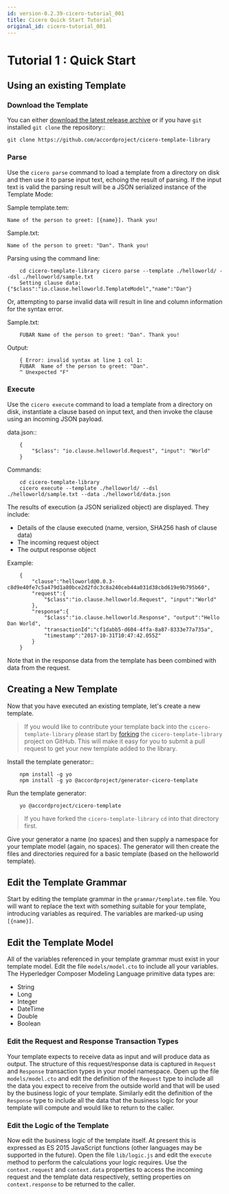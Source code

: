 ```yaml
---
id: version-0.2.39-cicero-tutorial_001
title: Cicero Quick Start Tutorial
original_id: cicero-tutorial_001
---
```


# Tutorial 1 : Quick Start

## Using an existing Template

### Download the Template

You can either [download the latest release archive](https://github.com/accordproject/cicero-template-library/releases) or if you have `git`
installed  `git clone` the repository::

    git clone https://github.com/accordproject/cicero-template-library

### Parse 

Use the `cicero parse` command to load a template from a directory on disk and then use
it to parse input text, echoing the result of parsing. If the input text is valid the parsing
result will be a JSON serialized instance of the Template Mode:

Sample template.tem:

    Name of the person to greet: [{name}]. Thank you!

Sample.txt:

    Name of the person to greet: "Dan". Thank you!

Parsing using the command line:

```
    cd cicero-template-library cicero parse --template ./helloworld/ --dsl ./helloworld/sample.txt
    Setting clause data: {"$class":"io.clause.helloworld.TemplateModel","name":"Dan"}
```

Or, attempting to parse invalid data will result in line and column information for the syntax
error.

Sample.txt:

```
    FUBAR Name of the person to greet: "Dan". Thank you!
```

Output:

```
    { Error: invalid syntax at line 1 col 1:
    FUBAR  Name of the person to greet: "Dan". 
    ^ Unexpected "F"
```

### Execute

Use the ``cicero execute`` command to load a template from a directory on disk,
instantiate a clause based on input text, and then invoke the clause using an incoming JSON
payload.

data.json::

```
    {
        "$class": "io.clause.helloworld.Request", "input": "World"
    }
```

Commands:

```
    cd cicero-template-library 
    cicero execute --template ./helloworld/ --dsl ./helloworld/sample.txt --data ./helloworld/data.json
```

The results of execution (a JSON serialized object) are displayed. They include: 

* Details of the clause executed (name, version, SHA256 hash of clause data)
* The incoming request object 
* The output response object

Example:

```
    {
        "clause":"helloworld@0.0.3-c8d9e40fe7c5a479d1a80bce2d2fdc3c8a240ceb44a031d38cbd619e9b795b60",
        "request":{
            "$class":"io.clause.helloworld.Request", "input":"World"
        }, 
        "response":{
            "$class":"io.clause.helloworld.Response", "output":"Hello Dan World",
            "transactionId":"cf1dabb5-d604-4ffa-8a87-8333e77a735a",
            "timestamp":"2017-10-31T10:47:42.055Z"
        }
    }
```

Note that in the response data from the template has been combined with data from the request.

## Creating a New Template

Now that you have executed an existing template, let's create a new template. 

> If you would like to contribute your template back into the `cicero-template-library` please start by [forking](https://help.github.com/articles/fork-a-repo/) the `cicero-template-library` project on GitHub. This will make it easy for you to submit a pull request to get your new template added to the library.

Install the template generator::

```
    npm install -g yo 
    npm install -g yo @accordproject/generator-cicero-template
```

Run the template generator:

```
    yo @accordproject/cicero-template
```

> If you have forked the `cicero-template-library` `cd` into that directory first.

Give your generator a name (no spaces) and then supply a namespace for your template model (again,
no spaces). The generator will then create the files and directories required for a basic template
(based on the helloworld template).

## Edit the Template Grammar

Start by editing the template grammar in the `grammar/template.tem` file. You will want to replace
the text with something suitable for your template, introducing variables as required. The
variables are marked-up using `[{name}]`.

## Edit the Template Model

All of the variables referenced in your template grammar must exist in your template model. Edit
the file `models/model.cto` to include all your variables. The Hyperledger Composer Modeling Language primitive data types
are:

- String 
- Long 
- Integer 
- DateTime 
- Double 
- Boolean

### Edit the Request and Response Transaction Types

Your template expects to receive data as input and will produce data as output. The structure of
this request/response data is captured in `Request` and `Response` transaction types in your model
namespace. Open up the file `models/model.cto` and edit the definition of the `Request` type to
include all the data you expect to receive from the outside world and that will be used by the
business logic of your template. Similarly edit the definition of the `Response` type to include
all the data that the business logic for your template will compute and would like to return to the
caller.

### Edit the Logic of the Template

Now edit the business logic of the template itself. At present this is expressed as ES 2015
JavaScript functions (other languages may be supported in the future). Open the file `lib/logic.js`
and edit the `execute` method to perform the calculations your logic requires. Use the
`context.request` and `context.data` properties to access the incoming request and the template
data respectively, setting properties on `context.response` to be returned to the caller.